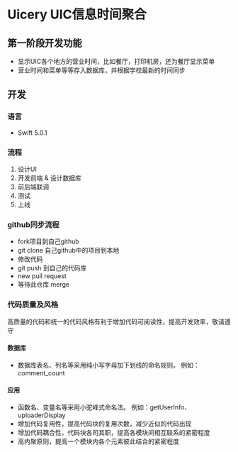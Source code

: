 # Uicery UIC信息时间聚合
## 第一阶段开发功能
* 显示UIC各个地方的营业时间，比如餐厅，打印机房，还为餐厅显示菜单
* 营业时间和菜单等等存入数据库，并根据学校最新的时间同步
## 开发
### 语言
* Swift 5.0.1
### 流程
1. 设计UI
2. 开发前端 & 设计数据库
3. 前后端联调
4. 测试
5. 上线
### github同步流程
* fork项目到自己github
* git clone 自己github中的项目到本地
* 修改代码
* git push 到自己的代码库
* new pull request
* 等待此仓库 merge
### 代码质量及风格
高质量的代码和统一的代码风格有利于增加代码可阅读性，提高开发效率，敬请遵守
#### 数据库
* 数据库表名、列名等采用纯小写字母加下划线的命名规则。  例如：comment_count
#### 应用
* 函数名、变量名等采用小驼峰式命名法。  例如：getUserInfo、uploaderDisplay
* 增加代码复用性，提高代码块的复用次数，减少近似的代码出现
* 增加代码耦合性，代码块各司其职，提高各模块间相互联系的紧密程度
* 高内聚原则，提高一个模块内各个元素彼此结合的紧密程度



